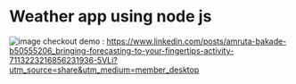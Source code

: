 # Weather app using node js
![image](https://github.com/amrutabakade/Weather-app/assets/131867195/24bb3dbd-3e0a-4338-8554-40a899d9cac0) 
checkout demo : 
https://www.linkedin.com/posts/amruta-bakade-b50555206_bringing-forecasting-to-your-fingertips-activity-7113223216856231936-5VLi?utm_source=share&utm_medium=member_desktop
